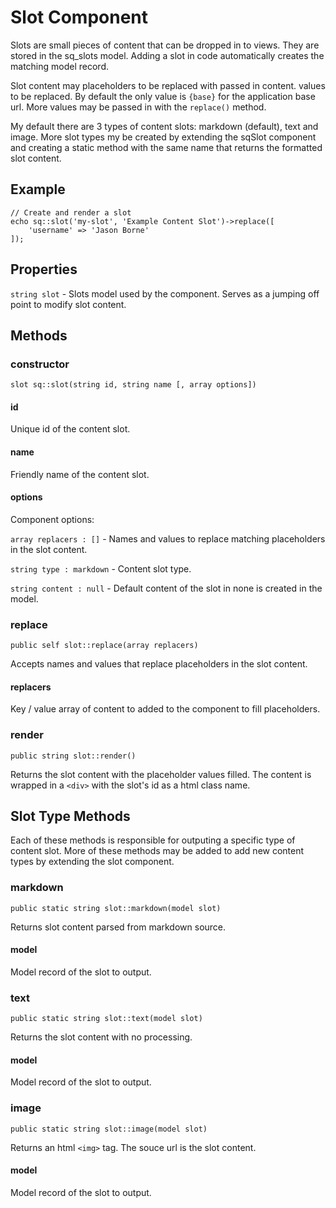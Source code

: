 Slot Component
===

Slots are small pieces of content that can be dropped in to views. They are
stored in the sq_slots model. Adding a slot in code automatically creates the
matching model record.

Slot content may placeholders to be replaced with passed in content. values to 
be replaced. By default the only value is `{base}` for the application base url.
More values may be passed in with the `replace()` method.

My default there are 3 types of content slots: markdown (default), text and
image. More slot types my be created by extending the sqSlot component and
creating a static method with the same name that returns the formatted slot
content.

Example
---

	// Create and render a slot
	echo sq::slot('my-slot', 'Example Content Slot')->replace([
		'username' => 'Jason Borne'
	]);

Properties
---

`string slot` - Slots model used by the component. Serves as a jumping off point
to modify slot content.

Methods
---

### constructor

	slot sq::slot(string id, string name [, array options])

#### id
Unique id of the content slot.

#### name
Friendly name of the content slot.

#### options
Component options:

`array replacers : []` - Names and values to replace matching placeholders in
the slot content.

`string type : markdown` - Content slot type.

`string content : null` - Default content of the slot in none is created in the
model.

### replace

	public self slot::replace(array replacers)

Accepts names and values that replace placeholders in the slot content.

#### replacers
Key / value array of content to added to the component to fill placeholders.

### render

	public string slot::render()

Returns the slot content with the placeholder values filled. The content is
wrapped in a `<div>` with the slot's id as a html class name.

Slot Type Methods
---

Each of these methods is responsible for outputing a specific type of content
slot. More of these methods may be added to add new content types by extending
the slot component.

### markdown

	public static string slot::markdown(model slot)

Returns slot content parsed from markdown source.

#### model
Model record of the slot to output.

### text

	public static string slot::text(model slot)

Returns the slot content with no processing.

#### model
Model record of the slot to output.

### image

	public static string slot::image(model slot)

Returns an html `<img>` tag. The souce url is the slot content.

#### model
Model record of the slot to output.